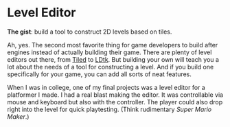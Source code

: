 # Level Editor

**The gist**: build a tool to construct 2D levels based on tiles.

Ah, yes. The second most favorite thing for game developers to build after engines instead of actually building their game. There are plenty of level editors out there, from [Tiled](https://www.mapeditor.org/) to [LDtk](https://ldtk.io/). But building your own will teach you a lot about the needs of a tool for constructing a level. And if you build one specifically for your game, you can add all sorts of neat features.

When I was in college, one of my final projects was a level editor for a platformer I made. I had a real blast making the editor. It was controllable via mouse and keyboard but also with the controller. The player could also drop right into the level for quick playtesting. (Think rudimentary _Super Mario Maker_.)